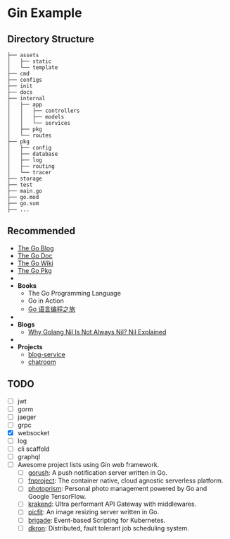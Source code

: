 # Gin Example


## Directory Structure


```text
├── assets
│   ├── static
│   └── template
├── cmd
├── configs
├── init
├── docs
├── internal
│   ├── app
│   │   ├── controllers
│   │   ├── models
│   │   └── services
│   ├── pkg
│   └── routes
├── pkg
│   ├── config
│   ├── database
│   ├── log
│   ├── routing
│   └── tracer 
├── storage
├── test
├── main.go
├── go.mod
├── go.sum
├── ...
```



## Recommended

- [The Go Blog](https://blog.golang.org/index)
- [The Go Doc](https://golang.org/doc/)
- [The Go Wiki](https://github.com/golang/go/wiki)
- [The Go Pkg](https://pkg.go.dev/)
- 
- **Books**
  - The Go Programming Language
  - Go in Action
  - [Go 语言编程之旅](https://golang2.eddycjy.com/)
- 
- **Blogs**
  - [Why Golang Nil Is Not Always Nil? Nil Explained](https://codefibershq.com/blog/golang-why-nil-is-not-always-nil)
- 
- **Projects**
  - [blog-service](https://github.com/go-programming-tour-book/blog-service)
  - [chatroom](https://github.com/polaris1119/chatroom)



## TODO 

- [ ] jwt
- [ ] gorm
- [ ] jaeger
- [ ] grpc
- [x] websocket
- [ ] log
- [ ] cli scaffold
- [ ] graphql
- [ ] Awesome project lists using Gin web framework.
  - [ ] [gorush](https://github.com/appleboy/gorush): A push notification server written in Go.
  - [ ] [fnproject](https://github.com/fnproject/fn): The container native, cloud agnostic serverless platform.
  - [ ] [photoprism](https://github.com/photoprism/photoprism): Personal photo management powered by Go and Google TensorFlow.
  - [ ] [krakend](https://github.com/devopsfaith/krakend): Ultra performant API Gateway with middlewares.
  - [ ] [picfit](https://github.com/thoas/picfit): An image resizing server written in Go.
  - [ ] [brigade](https://github.com/brigadecore/brigade): Event-based Scripting for Kubernetes.
  - [ ] [dkron](https://github.com/distribworks/dkron): Distributed, fault tolerant job scheduling system.